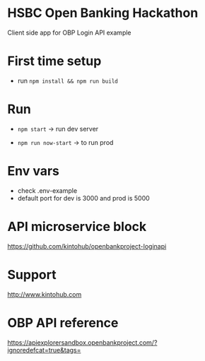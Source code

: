 <p align="center">
<h1>HSBC Open Banking Hackathon</h1>
</p>

Client side app for OBP Login API example

# First time setup

* run `npm install && npm run build`

# Run

* `npm start` -> run dev server

* `npm run now-start` -> to run prod

# Env vars
  - check .env-example
  - default port for dev is 3000 and prod is 5000

# API microservice block
  https://github.com/kintohub/openbankproject-loginapi

# Support

http://www.kintohub.com

# OBP API reference

https://apiexplorersandbox.openbankproject.com/?ignoredefcat=true&tags=
